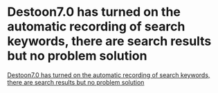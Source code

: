 # Destoon7.0 has turned on the automatic recording of search keywords, there are search results but no problem solution
[Destoon7.0 has turned on the automatic recording of search keywords, there are search results but no problem solution](https://aiwithcloud.com/2022/09/15/destoon7-0_has_turned_on_the_automatic_recording_of_search_keywords_there_are_search_results_but_no_problem_solution/)